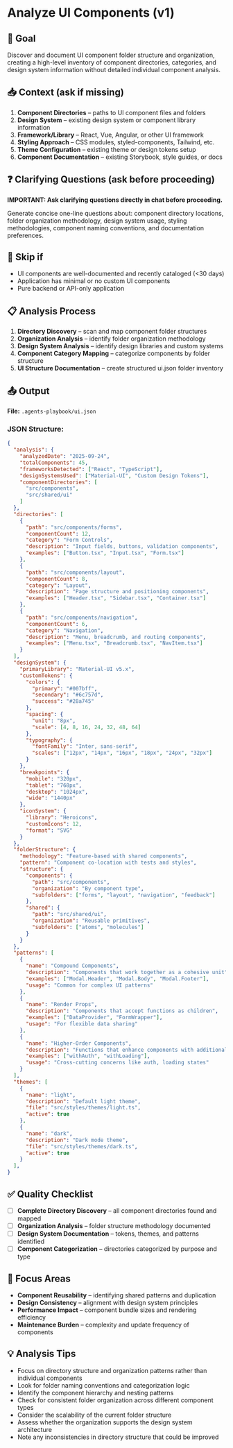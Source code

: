 # Analyze UI Components (v1)

## 🎯 Goal
Discover and document UI component folder structure and organization, creating a high-level inventory of component directories, categories, and design system information without detailed individual component analysis.

## 📥 Context (ask if missing)
1. **Component Directories** – paths to UI component files and folders
2. **Design System** – existing design system or component library information
3. **Framework/Library** – React, Vue, Angular, or other UI framework
4. **Styling Approach** – CSS modules, styled-components, Tailwind, etc.
5. **Theme Configuration** – existing theme or design tokens setup
6. **Component Documentation** – existing Storybook, style guides, or docs

## ❓ Clarifying Questions (ask before proceeding)
**IMPORTANT: Ask clarifying questions directly in chat before proceeding.**

Generate concise one-line questions about: component directory locations, folder organization methodology, design system usage, styling methodologies, component naming conventions, and documentation preferences.

## 🚦 Skip if
- UI components are well-documented and recently cataloged (<30 days)
- Application has minimal or no custom UI components
- Pure backend or API-only application

## 📋 Analysis Process
1. **Directory Discovery** – scan and map component folder structures
2. **Organization Analysis** – identify folder organization methodology
3. **Design System Analysis** – identify design libraries and custom systems
4. **Component Category Mapping** – categorize components by folder structure
5. **UI Structure Documentation** – create structured ui.json folder inventory

## 📤 Output
**File:** `.agents-playbook/ui.json`

### JSON Structure:
```json
{
  "analysis": {
    "analyzedDate": "2025-09-24",
    "totalComponents": 45,
    "frameworksDetected": ["React", "TypeScript"],
    "designSystemsUsed": ["Material-UI", "Custom Design Tokens"],
    "componentDirectories": [
      "src/components",
      "src/shared/ui"
    ]
  },
  "directories": [
    {
      "path": "src/components/forms",
      "componentCount": 12,
      "category": "Form Controls",
      "description": "Input fields, buttons, validation components",
      "examples": ["Button.tsx", "Input.tsx", "Form.tsx"]
    },
    {
      "path": "src/components/layout",
      "componentCount": 8,
      "category": "Layout",
      "description": "Page structure and positioning components",
      "examples": ["Header.tsx", "Sidebar.tsx", "Container.tsx"]
    },
    {
      "path": "src/components/navigation",
      "componentCount": 6,
      "category": "Navigation",
      "description": "Menu, breadcrumb, and routing components",
      "examples": ["Menu.tsx", "Breadcrumb.tsx", "NavItem.tsx"]
    }
  ],
  "designSystem": {
    "primaryLibrary": "Material-UI v5.x",
    "customTokens": {
      "colors": {
        "primary": "#007bff",
        "secondary": "#6c757d",
        "success": "#28a745"
      },
      "spacing": {
        "unit": "8px",
        "scale": [4, 8, 16, 24, 32, 48, 64]
      },
      "typography": {
        "fontFamily": "Inter, sans-serif",
        "scales": ["12px", "14px", "16px", "18px", "24px", "32px"]
      }
    },
    "breakpoints": {
      "mobile": "320px",
      "tablet": "768px", 
      "desktop": "1024px",
      "wide": "1440px"
    },
    "iconSystem": {
      "library": "Heroicons",
      "customIcons": 12,
      "format": "SVG"
    }
  },
  "folderStructure": {
    "methodology": "Feature-based with shared components",
    "pattern": "Component co-location with tests and styles",
    "structure": {
      "components": {
        "path": "src/components",
        "organization": "By component type",
        "subfolders": ["forms", "layout", "navigation", "feedback"]
      },
      "shared": {
        "path": "src/shared/ui", 
        "organization": "Reusable primitives",
        "subfolders": ["atoms", "molecules"]
      }
    }
  },
  "patterns": [
    {
      "name": "Compound Components",
      "description": "Components that work together as a cohesive unit",
      "examples": ["Modal.Header", "Modal.Body", "Modal.Footer"],
      "usage": "Common for complex UI patterns"
    },
    {
      "name": "Render Props",
      "description": "Components that accept functions as children",
      "examples": ["DataProvider", "FormWrapper"],
      "usage": "For flexible data sharing"
    },
    {
      "name": "Higher-Order Components",
      "description": "Functions that enhance components with additional functionality",
      "examples": ["withAuth", "withLoading"],
      "usage": "Cross-cutting concerns like auth, loading states"
    }
  ],
  "themes": [
    {
      "name": "light",
      "description": "Default light theme",
      "file": "src/styles/themes/light.ts",
      "active": true
    },
    {
      "name": "dark",
      "description": "Dark mode theme",
      "file": "src/styles/themes/dark.ts", 
      "active": true
    }
  ],
}
```

## ✅ Quality Checklist
- [ ] **Complete Directory Discovery** – all component directories found and mapped
- [ ] **Organization Analysis** – folder structure methodology documented
- [ ] **Design System Documentation** – tokens, themes, and patterns identified
- [ ] **Component Categorization** – directories categorized by purpose and type

## 🎯 Focus Areas
- **Component Reusability** – identifying shared patterns and duplication
- **Design Consistency** – alignment with design system principles  
- **Performance Impact** – component bundle sizes and rendering efficiency
- **Maintenance Burden** – complexity and update frequency of components

## 💡 Analysis Tips
- Focus on directory structure and organization patterns rather than individual components
- Look for folder naming conventions and categorization logic
- Identify the component hierarchy and nesting patterns
- Check for consistent folder organization across different component types
- Consider the scalability of the current folder structure
- Assess whether the organization supports the design system architecture
- Note any inconsistencies in directory structure that could be improved
